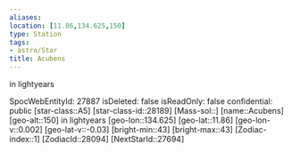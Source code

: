 ```yaml
---
aliases: 
location: [11.86,134.625,150]
type: Station
tags:
- astro/Star
title: Acubens
---
```

 in lightyears
 
SpocWebEntityId: 27887
isDeleted: false
isReadOnly: false
confidential: public
[star-class::A5]
[star-class-id::28189]
[Mass-sol::]
[name::Acubens]
[geo-alt::150] in lightyears
[geo-lon::134.625]
[geo-lat::11.86]
[geo-lon-v::0.002]
[geo-lat-v::-0.03]
[bright-min::43]
[bright-max::43]
[Zodiac-index::1]
[ZodiacId::28094]
[NextStarId::27694]



